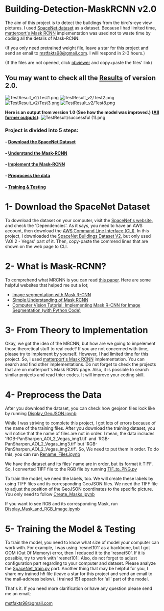 # Building-Detection-MaskRCNN v2.0
The aim of this project is to detect the buildings from the bird's-eye view pictures. I used
[SpaceNet dataset](https://spacenetchallenge.github.io) as a dataset. Because I had limited time,
[matterport's Mask RCNN](https://github.com/matterport/Mask_RCNN) implementation was used not to waste time by coding all the details
of Mask-RCNN.  

(If you only need pretrained weight file, leave a star for this project and send an email to mstfakts98@gmail.com. I will respond in 2-3 hours.)

(If the files are not opened, click [nbviewer](https://nbviewer.jupyter.org) and copy+paste the files' link)

## You may want to check all the [Results](https://github.com/Mstfakts/Building-Detection-MaskRCNN/tree/master/TestResult_v2) of version 2.0.
![TestResult_v2/Test1.png](https://github.com/Mstfakts/Building-Detection-MaskRCNN/blob/master/TestResult_v2/Test1.png) 
![TestResult_v2/Test2.png](https://github.com/Mstfakts/Building-Detection-MaskRCNN/blob/master/TestResult_v2/Test2.png) 
![TestResult_v2/Test3.png](https://github.com/Mstfakts/Building-Detection-MaskRCNN/blob/master/TestResult_v2/Test3.png) 
![TestResult_v2/Test8.png](https://github.com/Mstfakts/Building-Detection-MaskRCNN/blob/master/TestResult_v2/Test8.png)

**Here is an output from version 1.0 (See how the model was improved.) ([All former outputs](https://github.com/Mstfakts/Building-Detection-MaskRCNN/tree/master/TestResult)):**
![TestResult/successful (1).png](https://github.com/Mstfakts/Building-Detection-MaskRCNN/blob/master/TestResult/successful%20(1).png)

### Project is divided into 5 steps:
#### - [Download the SpaceNet Dataset](https://github.com/Mstfakts/Building-Detection-MaskRCNN#1--download-the-spacenet-dataset)
#### - [Understand the Mask-RCNN](https://github.com/Mstfakts/Building-Detection-MaskRCNN#2--what-is-mask-rcnn)
#### - [Implement the Mask-RCNN](https://github.com/Mstfakts/Building-Detection-MaskRCNN#3--from-theory-to-implementation)
#### - [Preprocess the data](https://github.com/Mstfakts/Building-Detection-MaskRCNN#4--preprocess-the-data)
#### - [Training & Testing](https://github.com/Mstfakts/Building-Detection-MaskRCNN#5--training-the-model--testing)


# 1- Download the SpaceNet Dataset
To download the dataset on your computer, visit the [SpaceNet's website](https://spacenetchallenge.github.io), and check the 'Dependencies'. As it says, you need to have an AWS account, then download the [AWS Command Line Interface (CLI)](https://aws.amazon.com/cli/). In this project, I downloaded the [SpaceNet Buildings Dataset V2](https://spacenetchallenge.github.io/datasets/spacenetBuildings-V2summary.html), but only used 'AOI 2 - Vegas' part of it. Then, copy-paste the commend lines that are shown on the web page to CLI.

# 2- What is Mask-RCNN?
To comprehend what MRCNN is you can read [this paper](https://arxiv.org/abs/1703.06870). 
Here are some helpful websites that helped me out a lot;
- [Image segmentation with Mask R-CNN](https://medium.com/@jonathan_hui/image-segmentation-with-mask-r-cnn-ebe6d793272)
- [Simple Understanding of Mask RCNN](https://medium.com/@alittlepain833/simple-understanding-of-mask-rcnn-134b5b330e95)
- [Computer Vision Tutorial: Implementing Mask R-CNN for Image Segmentation (with Python Code)](https://www.analyticsvidhya.com/blog/2019/07/computer-vision-implementing-mask-r-cnn-image-segmentation/)

# 3- From Theory to Implementation
Okay, we got the idea of the MRCNN, but how are we going to impelement those theoretical stuff to real code? If you are not concerned with time, please try to implement by yourself. However, I had limited time for this project. So, I used [matterport's Mask RCNN](https://github.com/matterport/Mask_RCNN) implementation. You can search and find other implementations. Do not forget to check the projects that are on matterport's Mask RCNN page. Also, it is possible to search similar projects and read thier codes. It will improve your coding skill.

# 4- Preprocess the Data
After you download the dataset, you can check how geojson files look like by running [Display_GeoJSON.ipynb](https://github.com/Mstfakts/Building-Detection-MaskRCNN/blob/master/Display_GeoJSON.ipynb)


While I was striving to complete this project, I got lots of errors because of the name of the training files. After you download the training dataset, you will notice that the name of files are not in order. I mean, the data includes 'RGB-PanSharpen_AOI_2_Vegas_img1.tif' and 'RGB-PanSharpen_AOI_2_Vegas_img3.tif' but 'RGB-PanSharpen_AOI_2_Vegas_img2.tif'. So, We need to put them in order. To do this, you can run [Rename_Files.ipynb](https://github.com/Mstfakts/Building-Detection-MaskRCNN/blob/master/Rename_Files.ipynb)

We have the dataset and its files' name are in order, but its format it TIFF. So, I converted TIFF file to the RGB file by running
[TIF_to_PNG.py](https://github.com/Mstfakts/Building-Detection-MaskRCNN/blob/master/TIF_to_PNG.py)

To train the model, we need the labels, too. We will create these labels by using TIFF files and its corresponding GeoJSON files. We need the TIFF file to adjust the position of the GeoJSON coordinates to the specific picture. You only need to follow [Create_Masks.ipynb](https://github.com/Mstfakts/Building-Detection-MaskRCNN/blob/master/Create_Masks.ipynb)

If you want to see RGB and its corresponding Mask, run [Display_Mask_and_RGB_Image.ipynb](https://github.com/Mstfakts/Building-Detection-MaskRCNN/blob/master/Display_Mask_and_RGB_Image.ipynb)

# 5- Training the Model & Testing
To train the model, you need to know what size of model your computer can work with. For example, I was using 'resnet101' as a backbone,
but I got OOM (Out Of Memory) error, then I reduced it to the 'resnet50'. If it is possible, try to work with 'resnet101'. Also, do not forget to adjust configuration part regarding to your computer and dataset. Please analyze the [SpaceNet_train.py](https://github.com/Mstfakts/Building-Detection-MaskRCNN/blob/master/SpaceNet_train.py) part. Another thing that may be helpful for you,
I share my trained h5 file (leave a star for this project and send an email to the mail-address below). I trained 151 epoach for 'all' part of the model.


That's it. If you need more clarification or have any question please send me an email;

mstfakts98@gmail.com
